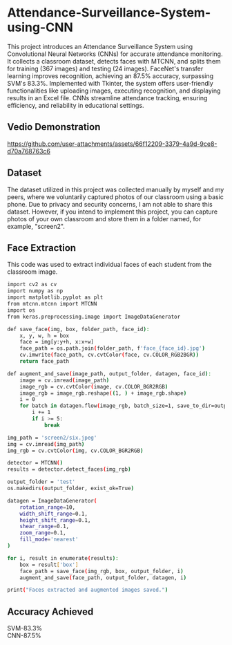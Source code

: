 
# Attendance-Surveillance-System-using-CNN

This project introduces an Attendance Surveillance System using Convolutional Neural Networks (CNNs) for accurate attendance monitoring. It collects a classroom dataset, detects faces with MTCNN, and splits them for training (367 images) and testing (24 images). FaceNet's transfer learning improves recognition, achieving an 87.5% accuracy, surpassing SVM's 83.3%. Implemented with Tkinter, the system offers user-friendly functionalities like uploading images, executing recognition, and displaying results in an Excel file. CNNs streamline attendance tracking, ensuring efficiency, and reliability in educational settings.


## Vedio Demonstration

https://github.com/user-attachments/assets/66f12209-3379-4a9d-9ce8-d70a768763c6

## Dataset

The dataset utilized in this project was collected manually by myself and my peers, where we voluntarily captured photos of our classroom using a basic phone. Due to privacy and security concerns, I am not able to share this dataset. However, if you intend to implement this project, you can capture photos of your own classroom and store them in a folder named, for example, "screen2".
## Face Extraction

This code was used to extract individual faces of each student from the classroom image.

```bash
import cv2 as cv
import numpy as np
import matplotlib.pyplot as plt
from mtcnn.mtcnn import MTCNN
import os
from keras.preprocessing.image import ImageDataGenerator

def save_face(img, box, folder_path, face_id):
    x, y, w, h = box
    face = img[y:y+h, x:x+w]
    face_path = os.path.join(folder_path, f'face_{face_id}.jpg')
    cv.imwrite(face_path, cv.cvtColor(face, cv.COLOR_RGB2BGR))
    return face_path

def augment_and_save(image_path, output_folder, datagen, face_id):
    image = cv.imread(image_path)
    image_rgb = cv.cvtColor(image, cv.COLOR_BGR2RGB) 
    image_rgb = image_rgb.reshape((1, ) + image_rgb.shape)
    i = 0
    for batch in datagen.flow(image_rgb, batch_size=1, save_to_dir=output_folder, save_prefix=f'face_{face_id}_aug', save_format='jpg'):
        i += 1
        if i >= 5:  
            break

img_path = 'screen2/six.jpeg'
img = cv.imread(img_path)
img_rgb = cv.cvtColor(img, cv.COLOR_BGR2RGB)

detector = MTCNN()
results = detector.detect_faces(img_rgb)

output_folder = 'test'
os.makedirs(output_folder, exist_ok=True)

datagen = ImageDataGenerator(
    rotation_range=10,
    width_shift_range=0.1,
    height_shift_range=0.1,
    shear_range=0.1,
    zoom_range=0.1,
    fill_mode='nearest'
)

for i, result in enumerate(results):
    box = result['box']
    face_path = save_face(img_rgb, box, output_folder, i)
    augment_and_save(face_path, output_folder, datagen, i)

print("Faces extracted and augmented images saved.")

```
## Accuracy Achieved

SVM-83.3% <br>
CNN-87.5%

